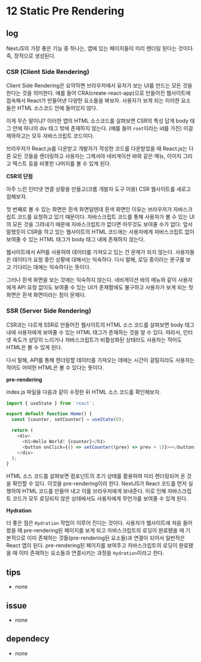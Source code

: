 # 12 Static Pre Rendering

## log

NextJS의 가장 좋은 기능 중 하나는, 앱에 있는 페이지들이 미리 렌더링 된다는 것이다. 즉, 정적으로 생성된다.

### CSR (Client Side Rendering)

Client Side Rendering은 요약하면 브라우저에서 유저가 보는 UI를 만드는 모든 것을 한다는 것을 의미한다. 얘를 들어 CRA(create-react-app)으로 만들어진 웹사이트에 접속해서 React가 만들어낸 다양한 요소들을 봐보자. 사용자가 보게 되는 이러한 요소들은 HTML 소스코드 안에 들어있지 않다.

이게 무슨 말이냐? 이러한 앱의 HTML 소스코드를 살펴보면 CSR의 특성 답게 body 태그 안에 하나의 div 태그 밖에 존재하지 않는다. (예를 들어 `root`이라는 id를 가진) 이걸 제와하고는 모두 자바스크립트 코드이다.

브라우저가 React.js를 다운받고 개발자가 작성한 코드를 다운받았을 때 React.js는 다른 모든 것들을 렌더링하고 사용자는 그제서야 네비게이션 바와 같은 메뉴, 이미지 그리고 텍스트 등을 비롯한 나머지를 볼 수 있게 된다.

**CSR의 단점**

아주 느린 인터넷 연결 상황을 만들고(크롬 개발자 도구 이용) CSR 웹사이트를 새로고침해보자.

첫 번째로 볼 수 있는 화면은 흰색 화면일텐데 흰색 화면인 이유는 브라우저가 자바스크립트 코드를 요청하고 있기 때문이다. 자바스크립트 코드를 통해 사용자가 볼 수 있는 UI의 모든 것을 그려내기 때문에 자바스크립트가 없다면 아무것도 보여줄 수가 없다. 앞서 말했듯이 CSR을 하고 있는 웹사이트의 HTML 코드에는 사용자에게 자바스크립트 없이 보여줄 수 있는 HTML 태그가 body 태그 내에 존재하지 않는다.

웹사이트에서 API를 사용하여 데이터를 가져오고 있는 건 문제가 되지 않는다. 사용자들은 데이터가 요청 중인 상황에 대해서는 익숙하다. 다시 말해, 로딩 중이라는 문구를 보고 기다리는 데에는 익숙하다는 뜻이다.

그러나 흰색 화면을 보는 것에는 익숙하지 않는다. 네비게이션 바의 메뉴와 같이 사용자에게 API 요청 없이도 보여줄 수 있는 UI가 존재함에도 불구하고 사용자가 보게 되는 첫 화면은 흰색 화면이라는 점이 문제다.

### SSR (Server Side Rendering)

CSR과는 다르게 SSR로 만들어진 웹사이트의 HTML 소스 코드를 살펴보면 body 태그 내에 사용자에게 보여줄 수 있는 HTML 태그가 존재하는 것을 알 수 있다. 따라서, 인터넷 속도가 상당히 느리거나 자바스크립트가 비활성화된 상태라도 사용자는 적어도 HTML은 볼 수 있게 된다.

다시 말해, API를 통해 렌더링할 데이터를 가져오는 데에는 시간이 걸릴지라도 사용자는 적어도 어떠한 HTML은 볼 수 있다는 뜻이다.

**pre-rendering**

index.js 파일을 다음과 같이 수정한 뒤 HTML 소스 코드를 확인해보자.

```javascript
import { useState } from 'react';

export default function Home() {
  const [counter, setCounter] = useState(0);

  return (
    <div>
      <h1>Hello World! {counter}</h1>
      <button onClick={() => setCounter((prev) => prev + 1)}>+</button>
    </div>
  );
}
```

HTML 소스 코드를 살펴보면 컴포넌트의 초기 상태를 활용하여 미리 렌더링되어 온 것을 확인할 수 있다. 이것을 pre-rendering이라 한다. NextJS가 React 코드를 먼저 실행하여 HTML 코드를 만들어 내고 이를 브라우저에게 보내준다. 이로 인해 자바스크립트 코드가 모두 로딩되지 않은 상태에서도 사용자에게 무언가를 보여줄 수 있게 된다.

**Hydration**

더 좋은 점은 `Hydration` 작업이 이루어 진다는 것이다. 사용자가 웹사이트에 처음 들어왔을 때 pre-rendering된 페이지를 보게 되고 자바스크립트의 로딩이 완료됐을 때 기본적으로 이미 존재하는 것들(pre-rendering된 요소들)과 연결이 되어서 일반적은 React 앱이 된다. pre-rendering된 페이지를 보여주고 자바스크립트의 로딩이 완료됐을 때 이미 존재하는 요소들과 연결시키는 과정을 `Hydration`이라고 한다.

## tips

- none

## issue

- none

## dependecy

- none
